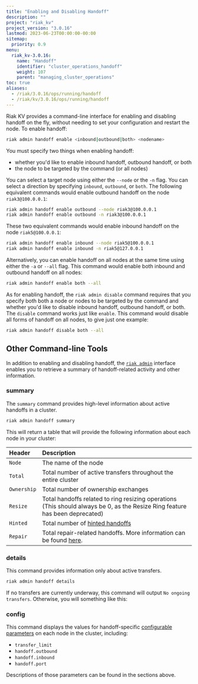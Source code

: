 ```yaml
---
title: "Enabling and Disabling Handoff"
description: ""
project: "riak_kv"
project_version: "3.0.16"
lastmod: 2023-06-23T00:00:00-00:00
sitemap:
  priority: 0.9
menu:
  riak_kv-3.0.16:
    name: "Handoff"
    identifier: "cluster_operations_handoff"
    weight: 107
    parent: "managing_cluster_operations"
toc: true
aliases:
  - /riak/3.0.16/ops/running/handoff
  - /riak/kv/3.0.16/ops/running/handoff
---
```


Riak KV provides a command-line interface for enabling and disabling handoff on the fly, without needing to set your configuration and restart the node. To
enable handoff:

```bash
riak admin handoff enable <inbound|outbound|both> <nodename>
```

You must specify two things when enabling handoff:

* whether you'd like to enable inbound handoff, outbound handoff, or
    both
* the node to be targeted by the command (or all nodes)

You can select a target node using either the `--node` or the `-n` flag.
You can select a direction by specifying `inbound`, `outbound`, or
`both`. The following equivalent commands would enable outbound handoff
on the node `riak3@100.0.0.1`:

```bash
riak admin handoff enable outbound --node riak3@100.0.0.1
riak admin handoff enable outbound -n riak3@100.0.0.1
```

These two equivalent commands would enable inbound handoff on the node
`riak5@100.0.0.1`:

```bash
riak admin handoff enable inbound --node riak5@100.0.0.1
riak admin handoff enable inbound -n riak5@127.0.0.1
```

Alternatively, you can enable handoff on all nodes at the same time
using either the `-a` or `--all` flag. This command would enable both
inbound and outbound handoff on all nodes:

```bash
riak admin handoff enable both --all
```

As for enabling handoff, the `riak admin disable` command requires that
you specify both both a node or nodes to be targeted by the command and
whether you'd like to disable inbound handoff, outbound handoff, or
both. The `disable` command works just like `enable`. This command
would disable all forms of handoff on all nodes, to give just one
example:

```bash
riak admin handoff disable both --all
```

## Other Command-line Tools

In addition to enabling and disabling handoff, the
[`riak admin`]({{<baseurl>}}riak/kv/3.0.16/using/admin/riak-admin/) interface enables you to
retrieve a summary of handoff-related activity and other information.

### summary

The `summary` command provides high-level information about active
handoffs in a cluster.

```bash
riak admin handoff summary
```

This will return a table that will provide the following information
about each node in your cluster:

Header | Description
:------|:-----------
`Node` | The name of the node
`Total` | Total number of active transfers throughout the entire cluster
`Ownership` | Total number of ownership exchanges
`Resize` | Total handoffs related to ring resizing operations (This should always be 0, as the Resize Ring feature has been deprecated)
`Hinted` | Total number of [hinted handoffs](../../reference/handoff#types-of-handoff)
`Repair` | Total repair-related handoffs. More information can be found [here](https://github.com/basho/riak_core/commit/036e409eb83903315dd43a37c7a93c9256863807).

### details

This command provides information only about active transfers.

```bash
riak admin handoff details
```

If no transfers are currently underway, this command will output `No
ongoing transfers`. Otherwise, you will something like this:

### config

This command displays the values for handoff-specific [configurable parameters]({{<baseurl>}}riak/kv/3.0.16/configuring/reference/#intra-cluster-handoff) on each node in
the cluster, including:

* `transfer_limit`
* `handoff.outbound`
* `handoff.inbound`
* `handoff.port`

Descriptions of those parameters can be found in the sections above.


